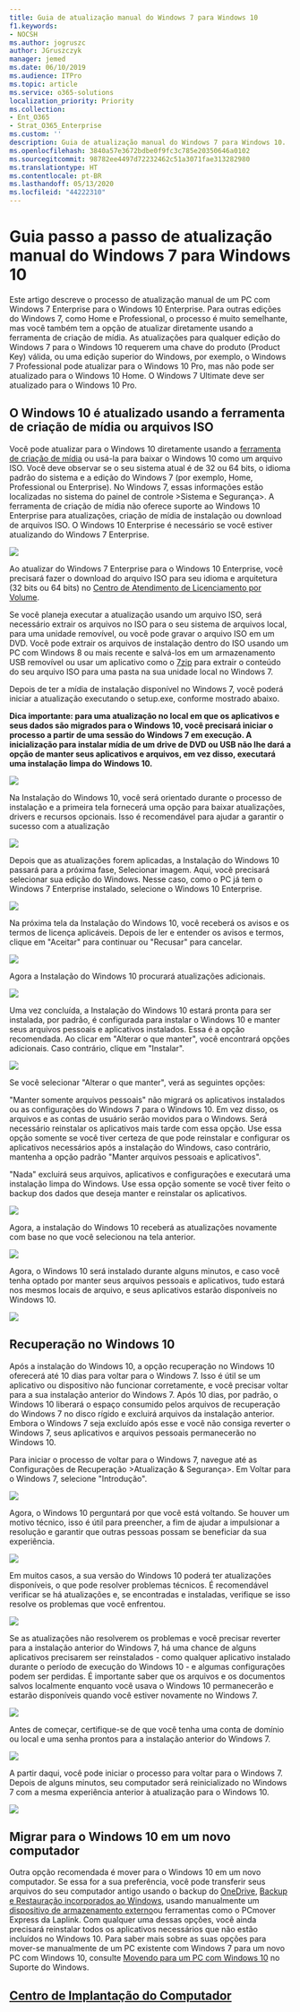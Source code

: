 ```yaml
---
title: Guia de atualização manual do Windows 7 para Windows 10
f1.keywords:
- NOCSH
ms.author: jogruszc
author: JGruszczyk
manager: jemed
ms.date: 06/10/2019
ms.audience: ITPro
ms.topic: article
ms.service: o365-solutions
localization_priority: Priority
ms.collection:
- Ent_O365
- Strat_O365_Enterprise
ms.custom: ''
description: Guia de atualização manual do Windows 7 para Windows 10.
ms.openlocfilehash: 3840a57e3672bdbe0f9fc3c785e20350646a0102
ms.sourcegitcommit: 98782ee4497d72232462c51a3071fae313282980
ms.translationtype: HT
ms.contentlocale: pt-BR
ms.lasthandoff: 05/13/2020
ms.locfileid: "44222310"
---
```

# <a name="windows-7-to-windows-10-manual-upgrade-step-by-step-guide"></a>Guia passo a passo de atualização manual do Windows 7 para Windows 10

Este artigo descreve o processo de atualização manual de um PC com Windows 7 Enterprise para o Windows 10 Enterprise. Para outras edições do Windows 7, como Home e  Professional, o processo é muito semelhante, mas você também tem a opção de atualizar diretamente usando a ferramenta de criação de mídia. As atualizações para qualquer edição do Windows 7 para o Windows 10 requerem uma chave do produto (Product Key) válida, ou uma edição superior do Windows, por exemplo, o Windows 7 Professional pode atualizar para o Windows 10 Pro, mas não pode ser atualizado para o Windows 10 Home. O Windows 7 Ultimate deve ser atualizado para o Windows 10 Pro.

## <a name="windows-10-upgrades-using-the-media-creation-tool-or-iso-files"></a>O Windows 10 é atualizado usando a ferramenta de criação de mídia ou arquivos ISO

Você pode atualizar para o Windows 10 diretamente usando a [ferramenta de criação de mídia](https://www.microsoft.com/software-download/windows10ISO) ou usá-la para baixar o Windows 10 como um arquivo ISO. Você deve observar se o seu sistema atual é de 32 ou 64 bits, o idioma padrão do sistema e a edição do Windows 7 (por exemplo, Home, Professional ou Enterprise). No Windows 7, essas informações estão localizadas no sistema do painel de controle \>Sistema e Segurança\>. A ferramenta de criação de mídia não oferece suporte ao Windows 10 Enterprise para atualizações, criação de mídia de instalação ou download de arquivos ISO. O Windows 10 Enterprise é necessário se você estiver atualizando do Windows 7 Enterprise.

![](../media/windows-7-to-windows-10-upgrade-manual-media/windows-7-to-windows-10-upgrade-manual-media-1.png)

Ao atualizar do Windows 7 Enterprise para o Windows 10 Enterprise, você precisará fazer o download do arquivo ISO para seu idioma e arquitetura (32 bits ou 64 bits) no [Centro de Atendimento de Licenciamento por Volume](https://www.microsoft.com/licensing/servicecenter/default.aspx).

Se você planeja executar a atualização usando um arquivo ISO, será necessário extrair os arquivos no ISO para o seu sistema de arquivos local, para uma unidade removível, ou você pode gravar o arquivo ISO em um DVD. Você pode extrair os arquivos de instalação dentro do ISO usando um PC com Windows 8 ou mais recente e salvá-los em um armazenamento USB removível ou usar um aplicativo como o [7zip](https://www.7-zip.org/) para extrair o conteúdo do seu arquivo ISO para uma pasta na sua unidade local no Windows 7.

Depois de ter a mídia de instalação disponível no Windows 7, você poderá iniciar a atualização executando o setup.exe, conforme mostrado abaixo.

**Dica importante: para uma atualização no local em que os aplicativos e seus dados são migrados para o Windows 10, você precisará iniciar o processo a partir de uma sessão do Windows 7 em execução. A inicialização para instalar mídia de um drive de DVD ou USB não lhe dará a opção de manter seus aplicativos e arquivos, em vez disso, executará uma instalação limpa do Windows 10.**

![](../media/windows-7-to-windows-10-upgrade-manual-media/windows-7-to-windows-10-upgrade-manual-media-2.png)

Na Instalação do Windows 10, você será orientado durante o processo de instalação e a primeira tela fornecerá uma opção para baixar atualizações, drivers e recursos opcionais. Isso é recomendável para ajudar a garantir o sucesso com a atualização

![](../media/windows-7-to-windows-10-upgrade-manual-media/windows-7-to-windows-10-upgrade-manual-media-3.png)

Depois que as atualizações forem aplicadas, a Instalação do Windows 10 passará para a próxima fase, Selecionar imagem. Aqui, você precisará selecionar sua edição do Windows. Nesse caso, como o PC já tem o Windows 7 Enterprise instalado, selecione o Windows 10 Enterprise.

![](../media/windows-7-to-windows-10-upgrade-manual-media/windows-7-to-windows-10-upgrade-manual-media-4.png)

Na próxima tela da Instalação do Windows 10, você receberá os avisos e os termos de licença aplicáveis. Depois de ler e entender os avisos e termos, clique em "Aceitar" para continuar ou "Recusar" para cancelar.

![](../media/windows-7-to-windows-10-upgrade-manual-media/windows-7-to-windows-10-upgrade-manual-media-5.png)

Agora a Instalação do Windows 10 procurará atualizações adicionais.

![](../media/windows-7-to-windows-10-upgrade-manual-media/windows-7-to-windows-10-upgrade-manual-media-6.png)

Uma vez concluída, a Instalação do Windows 10 estará pronta para ser instalada, por padrão, é configurada para instalar o Windows 10 e manter seus arquivos pessoais e aplicativos instalados. Essa é a opção recomendada. Ao clicar em "Alterar o que manter", você encontrará opções adicionais. Caso contrário, clique em "Instalar".

![](../media/windows-7-to-windows-10-upgrade-manual-media/windows-7-to-windows-10-upgrade-manual-media-7.png)

Se você selecionar "Alterar o que manter", verá as seguintes opções:

"Manter somente arquivos pessoais" não migrará os aplicativos instalados ou as configurações do Windows 7 para o Windows 10. Em vez disso, os arquivos e as contas de usuário serão movidos para o Windows. Será necessário reinstalar os aplicativos mais tarde com essa opção. Use essa opção somente se você tiver certeza de que pode reinstalar e configurar os aplicativos necessários após a instalação do Windows, caso contrário, mantenha a opção padrão "Manter arquivos pessoais e aplicativos".

"Nada" excluirá seus arquivos, aplicativos e configurações e executará uma instalação limpa do Windows. Use essa opção somente se você tiver feito o backup dos dados que deseja manter e reinstalar os aplicativos.

![](../media/windows-7-to-windows-10-upgrade-manual-media/windows-7-to-windows-10-upgrade-manual-media-8.png)

Agora, a instalação do Windows 10 receberá as atualizações novamente com base no que você selecionou na tela anterior.

![](../media/windows-7-to-windows-10-upgrade-manual-media/windows-7-to-windows-10-upgrade-manual-media-9.png)

Agora, o Windows 10 será instalado durante alguns minutos, e caso você tenha optado por manter seus arquivos pessoais e aplicativos, tudo estará nos mesmos locais de arquivo, e seus aplicativos estarão disponíveis no Windows 10.

![](../media/windows-7-to-windows-10-upgrade-manual-media/windows-7-to-windows-10-upgrade-manual-media-10.png)

## 

## <a name="recovery-in-windows-10"></a>Recuperação no Windows 10

Após a instalação do Windows 10, a opção recuperação no Windows 10 oferecerá até 10 dias para voltar para o Windows 7. Isso é útil se um aplicativo ou dispositivo não funcionar corretamente, e você precisar voltar para a sua instalação anterior do Windows 7. Após 10 dias, por padrão, o Windows 10 liberará o espaço consumido pelos arquivos de recuperação do Windows 7 no disco rígido e excluirá arquivos da instalação anterior. Embora o Windows 7 seja excluído após esse e você não consiga reverter o Windows 7, seus aplicativos e arquivos pessoais permanecerão no Windows 10.

Para iniciar o processo de voltar para o Windows 7, navegue até as Configurações de Recuperação \>Atualização & Segurança\>. Em Voltar para o Windows 7, selecione "Introdução".

![](../media/windows-7-to-windows-10-upgrade-manual-media/windows-7-to-windows-10-upgrade-manual-media-11.png)

Agora, o Windows 10 perguntará por que você está voltando. Se houver um motivo técnico, isso é útil para preencher, a fim de ajudar a impulsionar a resolução e garantir que outras pessoas possam se beneficiar da sua experiência.

![](../media/windows-7-to-windows-10-upgrade-manual-media/windows-7-to-windows-10-upgrade-manual-media-12.png)

Em muitos casos, a sua versão do Windows 10 poderá ter atualizações disponíveis, o que pode resolver problemas técnicos. É recomendável verificar se há atualizações e, se encontradas e instaladas, verifique se isso resolve os problemas que você enfrentou.

![](../media/windows-7-to-windows-10-upgrade-manual-media/windows-7-to-windows-10-upgrade-manual-media-13.png)

Se as atualizações não resolverem os problemas e você precisar reverter para a instalação anterior do Windows 7, há uma chance de alguns aplicativos precisarem ser reinstalados - como qualquer aplicativo instalado durante o período de execução do Windows 10 - e algumas configurações podem ser perdidas. É importante saber que os arquivos e os documentos salvos localmente enquanto você usava o Windows 10 permanecerão e estarão disponíveis quando você estiver novamente no Windows 7. 

![](../media/windows-7-to-windows-10-upgrade-manual-media/windows-7-to-windows-10-upgrade-manual-media-14.png)

Antes de começar, certifique-se de que você tenha uma conta de domínio ou local e uma senha prontos para a instalação anterior do Windows 7.

![](../media/windows-7-to-windows-10-upgrade-manual-media/windows-7-to-windows-10-upgrade-manual-media-15.png)

A partir daqui, você pode iniciar o processo para voltar para o Windows 7. Depois de alguns minutos, seu computador será reinicializado no Windows 7 com a mesma experiência anterior à atualização para o Windows 10.

![](../media/windows-7-to-windows-10-upgrade-manual-media/windows-7-to-windows-10-upgrade-manual-media-16.png)

## <a name="moving-to-windows-10-on-a-new-pc"></a>Migrar para o Windows 10 em um novo computador

Outra opção recomendada é mover para o Windows 10 em um novo computador. Se essa for a sua preferência, você pode transferir seus arquivos do seu computador antigo usando o backup do [OneDrive](https://support.office.com/article/b5e918be-0fd4-4095-98da-bceed57f8e0c?ocid=MoveToWindows10), [Backup e Restauração incorporados ao Windows](https://support.microsoft.com/help/4469209?ocid=MoveToWindows10), usando manualmente um [dispositivo de armazenamento externo](https://support.microsoft.com/help/4465814/windows-7-move-files-off-pc-with-an-external-storage-device?ocid=MoveToWindows10)ou ferramentas como o PCmover Express da Laplink. Com qualquer uma dessas opções, você ainda precisará reinstalar todos os aplicativos necessários que não estão incluídos no Windows 10. Para saber mais sobre as suas opções para mover-se manualmente de um PC existente com Windows 7 para um novo PC com Windows 10, consulte [Movendo para um PC com Windows 10](https://support.microsoft.com/help/4229823?ocid=MoveToWindows10) no Suporte do Windows.

## <a name="desktop-deployment-center"></a>[Centro de Implantação do Computador](https://aka.ms/howtoshift)
